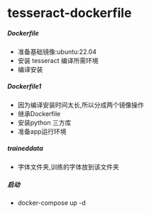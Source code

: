 # tesseract-dockerfile

##### Dockerfile

- 准备基础镜像:ubuntu:22.04
- 安装 tesseract 编译所需环境
- 编译安装

##### Dockerfile1

- 因为编译安装时间太长,所以分成两个镜像操作
- 继承Dockerfile
- 安装python 三方库
- 准备app运行环境

##### traineddata

- 字体文件夹,训练的字体放到该文件夹

##### 启动

- docker-compose up -d